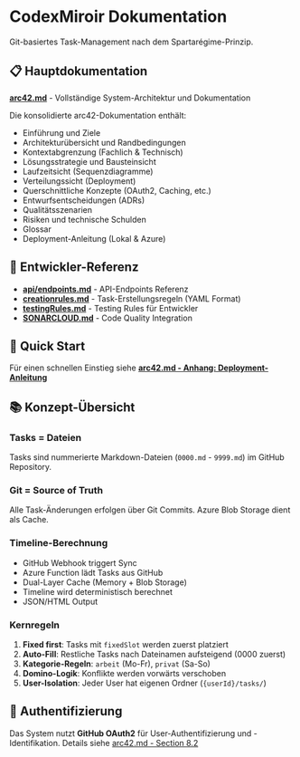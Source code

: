 # CodexMiroir Dokumentation

Git-basiertes Task-Management nach dem Spartarégime-Prinzip.

## 📋 Hauptdokumentation

**[arc42.md](arc42.md)** - Vollständige System-Architektur und Dokumentation

Die konsolidierte arc42-Dokumentation enthält:
- Einführung und Ziele
- Architekturübersicht und Randbedingungen
- Kontextabgrenzung (Fachlich & Technisch)
- Lösungsstrategie und Bausteinsicht
- Laufzeitsicht (Sequenzdiagramme)
- Verteilungssicht (Deployment)
- Querschnittliche Konzepte (OAuth2, Caching, etc.)
- Entwurfsentscheidungen (ADRs)
- Qualitätsszenarien
- Risiken und technische Schulden
- Glossar
- Deployment-Anleitung (Lokal & Azure)

## 🔧 Entwickler-Referenz

- **[api/endpoints.md](api/endpoints.md)** - API-Endpoints Referenz
- **[creationrules.md](creationrules.md)** - Task-Erstellungsregeln (YAML Format)
- **[testingRules.md](testingRules.md)** - Testing Rules für Entwickler
- **[SONARCLOUD.md](SONARCLOUD.md)** - Code Quality Integration

## 🚀 Quick Start

Für einen schnellen Einstieg siehe **[arc42.md - Anhang: Deployment-Anleitung](arc42.md#anhang-deployment-anleitung)**

## 📚 Konzept-Übersicht

### Tasks = Dateien
Tasks sind nummerierte Markdown-Dateien (`0000.md` - `9999.md`) im GitHub Repository.

### Git = Source of Truth
Alle Task-Änderungen erfolgen über Git Commits. Azure Blob Storage dient als Cache.

### Timeline-Berechnung
- GitHub Webhook triggert Sync
- Azure Function lädt Tasks aus GitHub
- Dual-Layer Cache (Memory + Blob Storage)
- Timeline wird deterministisch berechnet
- JSON/HTML Output

### Kernregeln
1. **Fixed first**: Tasks mit `fixedSlot` werden zuerst platziert
2. **Auto-Fill**: Restliche Tasks nach Dateinamen aufsteigend (0000 zuerst)
3. **Kategorie-Regeln**: `arbeit` (Mo-Fr), `privat` (Sa-So)
4. **Domino-Logik**: Konflikte werden vorwärts verschoben
5. **User-Isolation**: Jeder User hat eigenen Ordner (`{userId}/tasks/`)

## 🔐 Authentifizierung

Das System nutzt **GitHub OAuth2** für User-Authentifizierung und -Identifikation. Details siehe [arc42.md - Section 8.2](arc42.md#82-unter-the-hood)
